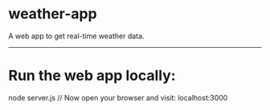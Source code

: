 # weather-app
A web app to get real-time weather data.


---
# Run the web app locally:
node server.js
// Now open your browser and visit: localhost:3000
